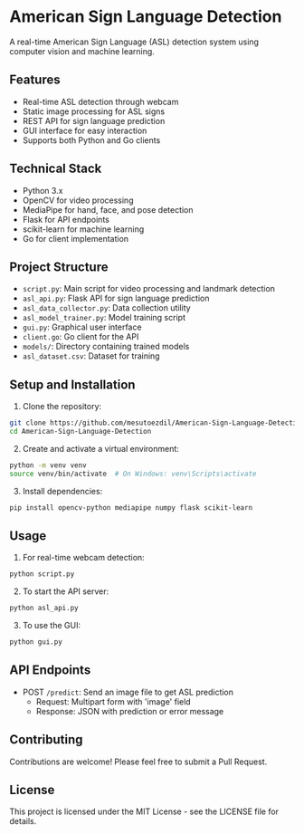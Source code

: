 # American Sign Language Detection

A real-time American Sign Language (ASL) detection system using computer vision and machine learning.

## Features

- Real-time ASL detection through webcam
- Static image processing for ASL signs
- REST API for sign language prediction
- GUI interface for easy interaction
- Supports both Python and Go clients

## Technical Stack

- Python 3.x
- OpenCV for video processing
- MediaPipe for hand, face, and pose detection
- Flask for API endpoints
- scikit-learn for machine learning
- Go for client implementation

## Project Structure

- `script.py`: Main script for video processing and landmark detection
- `asl_api.py`: Flask API for sign language prediction
- `asl_data_collector.py`: Data collection utility
- `asl_model_trainer.py`: Model training script
- `gui.py`: Graphical user interface
- `client.go`: Go client for the API
- `models/`: Directory containing trained models
- `asl_dataset.csv`: Dataset for training

## Setup and Installation

1. Clone the repository:
```bash
git clone https://github.com/mesutoezdil/American-Sign-Language-Detection.git
cd American-Sign-Language-Detection
```

2. Create and activate a virtual environment:
```bash
python -m venv venv
source venv/bin/activate  # On Windows: venv\Scripts\activate
```

3. Install dependencies:
```bash
pip install opencv-python mediapipe numpy flask scikit-learn
```

## Usage

1. For real-time webcam detection:
```bash
python script.py
```

2. To start the API server:
```bash
python asl_api.py
```

3. To use the GUI:
```bash
python gui.py
```

## API Endpoints

- POST `/predict`: Send an image file to get ASL prediction
  - Request: Multipart form with 'image' field
  - Response: JSON with prediction or error message

## Contributing

Contributions are welcome! Please feel free to submit a Pull Request.

## License

This project is licensed under the MIT License - see the LICENSE file for details.